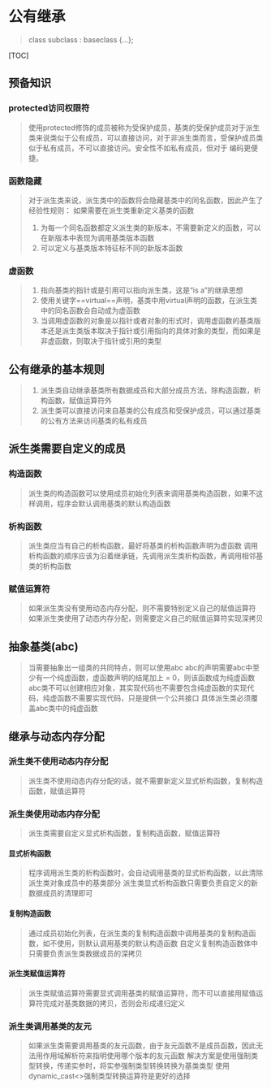 # 公有继承

> class subclass : baseclass {...};

[TOC]

## 预备知识

### protected访问权限符

> 使用protected修饰的成员被称为受保护成员，基类的受保护成员对于派生类来说类似于公有成员，可以直接访问，对于非派生类而言，受保护成员类似于私有成员，不可以直接访问。安全性不如私有成员，但对于 编码更便捷。

### 函数隐藏

> 对于派生类来说，派生类中的函数将会隐藏基类中的同名函数，因此产生了经验性规则：
> 如果需要在派生类重新定义基类的函数
>
> 1. 为每一个同名函数都定义派生类的新版本，不需要新定义的函数，可以在新版本中表现为调用基类版本函数
> 2. 可以定义与基类版本特征标不同的新版本函数

### 虚函数

> 1. 指向基类的指针或是引用可以指向派生类，这是“is a”的继承思想
> 2. 使用关键字==virtual==声明，基类中用virtual声明的函数，在派生类中的同名函数会自动成为虚函数
> 3. 当调用虚函数的对象是以指针或者对象的形式时，调用虚函数的基类版本还是派生类版本取决于指针或引用指向的具体对象的类型，而如果是非虚函数，则取决于指针或引用的类型

## 公有继承的基本规则

> 1. 派生类自动继承基类所有数据成员和大部分成员方法，除构造函数，析构函数，赋值运算符外
> 2. 派生类可以直接访问来自基类的公有成员和受保护成员，可以通过基类的公有方法来访问基类的私有成员

## 派生类需要自定义的成员

### 构造函数

> 派生类的构造函数可以使用成员初始化列表来调用基类构造函数，如果不这样调用，程序会默认调用基类的默认构造函数

### 析构函数

> 派生类应当有自己的析构函数，最好将基类的析构函数声明为虚函数
> 调用析构函数的顺序应该为沿着继承链，先调用派生类析构函数，再调用相邻基类的析构函数

### 赋值运算符

> 如果派生类没有使用动态内存分配，则不需要特别定义自己的赋值运算符
> 如果派生类使用了动态内存分配，则需要定义自己的赋值运算符实现深拷贝

## 抽象基类(abc)

> 当需要抽象出一组类的共同特点，则可以使用abc
> abc的声明需要abc中至少有一个纯虚函数，虚函数声明的结尾加上 = 0，则该函数成为纯虚函数
> abc类不可以创建相应对象，其实现代码也不需要包含纯虚函数的实现代码，纯虚函数不需要实现代码，只是提供一个公共接口
> 具体派生类必须覆盖abc类中的纯虚函数

## 继承与动态内存分配

### 派生类不使用动态内存分配

> 派生类不使用动态内存分配的话，就不需要新定义显式析构函数，复制构造函数，赋值运算符

### 派生类使用动态内存分配

> 派生类需要自定义显式析构函数，复制构造函数，赋值运算符

#### 显式析构函数

> 程序调用派生类的析构函数时，会自动调用基类的显式析构函数，以此清除派生类对象成员中的基类部分
> 派生类显式析构函数只需要负责自定义的新数据成员的清理即可

#### 复制构造函数

> 通过成员初始化列表，在派生类的复制构造函数中调用基类的复制构造函数，如不使用，则默认调用基类的默认构造函数
> 自定义复制构造函数体中只需要负责派生类数据成员的深拷贝

#### 派生类赋值运算符

> 派生类赋值运算符需要显式调用基类的赋值运算符，而不可以直接用赋值运算符完成对基类数据的拷贝，否则会形成递归定义

### 派生类调用基类的友元

> 如果派生类需要调用基类的友元函数，由于友元函数不是成员函数，因此无法用作用域解析符来指明使用哪个版本的友元函数
> 解决方案是使用强制类型转换，传递实参时，将实参强制类型转换转换为基类类型
> 使用dynamic_cast<>强制类型转换运算符是更好的选择
